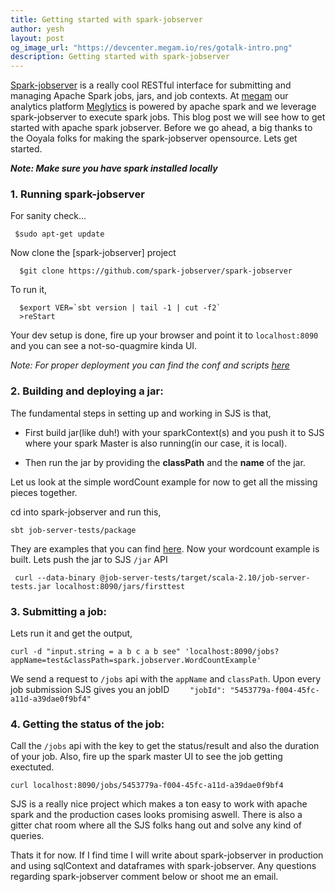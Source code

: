```yaml
---
title: Getting started with spark-jobserver
author: yesh
layout: post
og_image_url: "https://devcenter.megam.io/res/gotalk-intro.png"
description: Getting started with spark-jobserver
---
```


[Spark-jobserver](https://github.com/spark-jobserver/spark-jobserver) is a really cool RESTful interface for submitting and managing Apache Spark jobs, jars, and job contexts. At [megam](http://www.megam.io) our analytics platform [Meglytics](http://www.meglytics.com) is powered by apache spark and we leverage spark-jobserver to execute spark jobs. This blog post we will see how to get started with apache spark jobserver. Before we go ahead, a big thanks to the Ooyala folks for making the spark-jobserver opensource.
Lets get started.

***Note: Make sure you have spark installed locally***

### 1. Running spark-jobserver
For sanity check...

     $sudo apt-get update


 Now clone the [spark-jobserver] project

      $git clone https://github.com/spark-jobserver/spark-jobserver

 To run it,

      $export VER=`sbt version | tail -1 | cut -f2`
      >reStart

 Your dev setup is done, fire up your browser and point it to `localhost:8090` and you can see a not-so-quagmire kinda UI.

*Note: For proper deployment you can find the conf and scripts [here](https://github.com/spark-jobserver/spark-jobserver/tree/master/job-server/config)*

### 2. Building and deploying a jar:

The fundamental steps in setting up and working in SJS is that,

* First build jar(like duh!) with your sparkContext(s) and you push it to SJS where your spark Master is also running(in our case, it is local).

* Then run the jar by providing the **classPath** and the **name** of the jar.

Let us look at the simple wordCount example for now to get all the missing pieces together.

cd into spark-jobserver and run this,

    sbt job-server-tests/package

 They are examples that you can find [here](https://github.com/spark-jobserver/spark-jobserver/tree/master/job-server-tests/src/spark.jobserver). Now your wordcount example is built. Lets push the jar to SJS `/jar` API

     curl --data-binary @job-server-tests/target/scala-2.10/job-server-tests.jar localhost:8090/jars/firsttest

### 3. Submitting a job:

Lets run it and get the output,

    curl -d "input.string = a b c a b see" 'localhost:8090/jobs?appName=test&classPath=spark.jobserver.WordCountExample'

We send a request to `/jobs` api with the `appName` and `classPath`. Upon every job submission SJS gives you an jobID `    "jobId": "5453779a-f004-45fc-a11d-a39dae0f9bf4"`

### 4. Getting the status of the job:

Call the `/jobs` api with the key to get the status/result and also the duration of your job.
Also, fire up the spark master UI to see the job getting exectuted.

    curl localhost:8090/jobs/5453779a-f004-45fc-a11d-a39dae0f9bf4

SJS is a really nice project which makes a ton easy to work with apache spark and the production cases looks promising aswell. There is also a gitter chat room where all the SJS folks hang out and solve any kind of queries.


Thats it for now. If I find time I will write about spark-jobserver in production and using sqlContext and dataframes with spark-jobserver.  Any questions regarding spark-jobserver comment below or shoot me an email.
